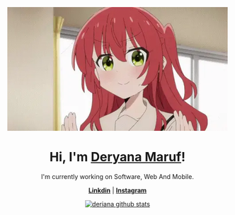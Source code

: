 <p align="center">
  <a href="https://www.youtube.com/watch?v=RfWK6h8cYDc">
    <img src="kita-ikuyo-rap.webp" alt="Banner">
  </a>
</p>

<h1 align="center">Hi, I'm <a href="https://www.linkedin.com/in/deryana-ma-ruf-00b926292/">Deryana Maruf</a>!</h1>

<p align="center">I'm currently working on Software, Web And Mobile.</p>

<p align="center">
  <strong><a href="https://www.linkedin.com/in/deryana-ma-ruf-00b926292/">Linkdin</a></strong> |
  <strong><a href="https://www.instagram.com/hi_deri_/">Instagram</a></strong> 
</p>

<p align="center">
  <a href="https://github.com/deriana"><img src="https://github-readme-stats.vercel.app/api?username=deriana&hide_border=true&show_icons=true" alt="deriana github stats"></a>
</p>
